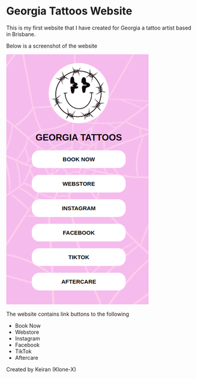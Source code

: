 # Georgia Tattoos Website

This is my first website that I have created for Georgia a tattoo artist based in Brisbane.

Below is a screenshot of the website

![Alt text](/images/website_screenshot.png?raw=true "Website Screenshot")

The website contains link buttons to the following 
- Book Now
- Webstore
- Instagram
- Facebook
- TikTok
- Aftercare

Created by Keiran (Klone-X)

